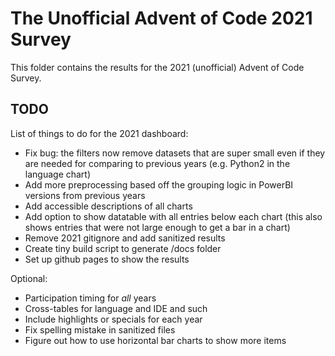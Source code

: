 # The Unofficial Advent of Code 2021 Survey

This folder contains the results for the 2021 (unofficial) Advent of Code Survey.

## TODO

List of things to do for the 2021 dashboard:

- Fix bug: the filters now remove datasets that are super small even if they are needed for comparing to previous years (e.g. Python2 in the language chart)
- Add more preprocessing based off the grouping logic in PowerBI versions from previous years
- Add accessible descriptions of all charts
- Add option to show datatable with all entries below each chart (this also shows entries that were not large enough to get a bar in a chart)
- Remove 2021 gitignore and add sanitized results
- Create tiny build script to generate /docs folder
- Set up github pages to show the results

Optional:

- Participation timing for *all* years
- Cross-tables for language and IDE and such
- Include highlights or specials for each year
- Fix spelling mistake in sanitized files
- Figure out how to use horizontal bar charts to show more items
